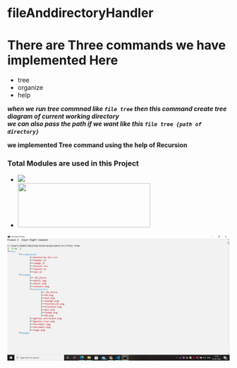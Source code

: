 # fileAnddirectoryHandler

<h1>There are Three commands we have implemented Here </h1>
<ul>
<li> tree </l1>
<li> organize </li>
<li> help </li>
</ul>

<i> <b> when we run tree commnad like `file tree` then this command create tree diagram of current working directory </b> </i> </br>
<i> <b> we can also pass the path if we want like this  `file tree {path of directory}` </b> </i> </br>

<b> we implemented Tree command using the help of Recursion</b>

<h3>Total Modules are used in this Project</h3>
<ul><li>
 <a href="https://www.npmjs.com/package/fs"> <img src="https://nodei.co/npm/file-system.png?downloads=true&downloadRank=true&stars=true"/>
  </a></li>
  <li>
 <a href="https://www.npmjs.com/package/path"> <img src="https://res.cloudinary.com/practicaldev/image/fetch/s---deNlEP2--/c_imagga_scale,f_auto,fl_progressive,h_900,q_auto,w_1600/https://dev-to-uploads.s3.amazonaws.com/i/jet0noqy55n2l7qrgoix.png" height="100px" width="300px"/>
  </a></li>
  
 </ul> 

<img src="https://github.com/Somesh1997/fileAnddirectoryHandler/blob/master/Screenshot%20(11).png?raw=true"/>
